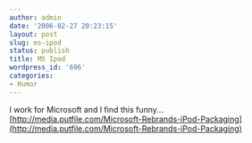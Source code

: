 ```yaml
---
author: admin
date: '2006-02-27 20:23:15'
layout: post
slug: ms-ipod
status: publish
title: MS Ipod
wordpress_id: '696'
categories:
- Humor
---
```


I work for Microsoft and I find this funny...
[http://media.putfile.com/Microsoft-Rebrands-iPod-Packaging](http://media.putfile.com/Microsoft-Rebrands-iPod-Packaging)
